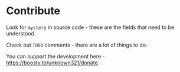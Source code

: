 Contribute
===

Look for `mystery` in source code - these are the fields that need to be understood.

Check out `TODO` comments - there are a lot of things to do.

You can support the development here - https://boosty.to/unknown321/donate.